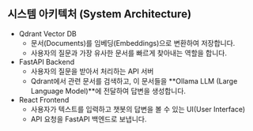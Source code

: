 ## 시스템 아키텍처 (System Architecture)
- Qdrant Vector DB
  - 문서(Documents)를 임베딩(Embeddings)으로 변환하여 저장합니다.
  - 사용자의 질문과 가장 유사한 문서를 빠르게 찾아내는 역할을 합니다.
- FastAPI Backend
  - 사용자의 질문을 받아서 처리하는 API 서버
  - Qdrant에서 관련 문서를 검색하고, 이 문서들을 **Ollama LLM (Large Language Model)**에 전달하여 답변을 생성합니다.
- React Frontend
  - 사용자가 텍스트를 입력하고 챗봇의 답변을 볼 수 있는 UI(User Interface)
  - API 요청을 FastAPI 백엔드로 보냅니다.
